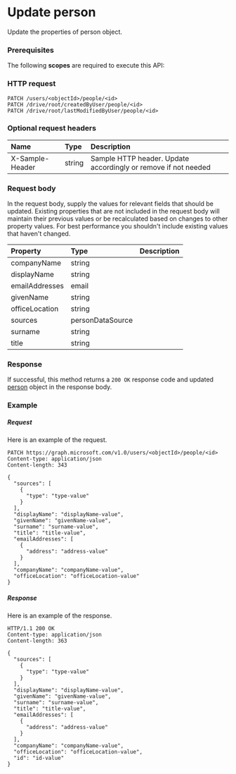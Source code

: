 # Update person

Update the properties of person object.
### Prerequisites
The following **scopes** are required to execute this API: 
### HTTP request
<!-- { "blockType": "ignored" } -->
```http
PATCH /users/<objectId>/people/<id>
PATCH /drive/root/createdByUser/people/<id>
PATCH /drive/root/lastModifiedByUser/people/<id>
```
### Optional request headers
| Name       | Type | Description|
|:-----------|:------|:----------|
| X-Sample-Header  | string  | Sample HTTP header. Update accordingly or remove if not needed|

### Request body
In the request body, supply the values for relevant fields that should be updated. Existing properties that are not included in the request body will maintain their previous values or be recalculated based on changes to other property values. For best performance you shouldn't include existing values that haven't changed.

| Property	   | Type	|Description|
|:---------------|:--------|:----------|
|companyName|string||
|displayName|string||
|emailAddresses|email||
|givenName|string||
|officeLocation|string||
|sources|personDataSource||
|surname|string||
|title|string||

### Response
If successful, this method returns a `200 OK` response code and updated [person](../resources/person.md) object in the response body.
### Example
##### Request
Here is an example of the request.
<!-- {
  "blockType": "request",
  "name": "update_person"
}-->
```http
PATCH https://graph.microsoft.com/v1.0/users/<objectId>/people/<id>
Content-type: application/json
Content-length: 343

{
  "sources": [
    {
      "type": "type-value"
    }
  ],
  "displayName": "displayName-value",
  "givenName": "givenName-value",
  "surname": "surname-value",
  "title": "title-value",
  "emailAddresses": [
    {
      "address": "address-value"
    }
  ],
  "companyName": "companyName-value",
  "officeLocation": "officeLocation-value"
}
```
##### Response
Here is an example of the response.
<!-- {
  "blockType": "response",
  "truncated": false,
  "@odata.type": "microsoft.graph.person"
} -->
```http
HTTP/1.1 200 OK
Content-type: application/json
Content-length: 363

{
  "sources": [
    {
      "type": "type-value"
    }
  ],
  "displayName": "displayName-value",
  "givenName": "givenName-value",
  "surname": "surname-value",
  "title": "title-value",
  "emailAddresses": [
    {
      "address": "address-value"
    }
  ],
  "companyName": "companyName-value",
  "officeLocation": "officeLocation-value",
  "id": "id-value"
}
```

<!-- uuid: 8fcb5dbc-d5aa-4681-8e31-b001d5168d79
2015-10-25 14:57:30 UTC -->
<!-- {
  "type": "#page.annotation",
  "description": "Update person",
  "keywords": "",
  "section": "documentation",
  "tocPath": ""
}-->